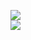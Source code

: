 [![](https://img.shields.io/badge/Made%20With-Github%20Spray-lightgrey.svg?style=for-the-badge&logo=github)](https://github.com/Annihil/github-spray#22063)  
[![](https://i.imgur.com/2DrTn0Z.gif)](https://github.com/Annihil/github-spray)